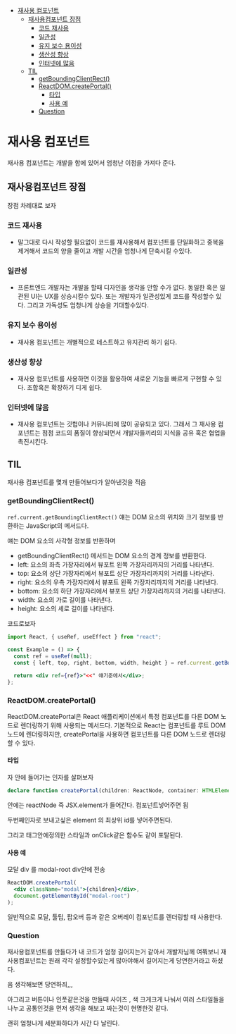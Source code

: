 - [재사용 컴포넌트](#재사용-컴포넌트)
  - [재사용컴포넌트 장점](#재사용컴포넌트-장점)
    - [코드 재사용](#코드-재사용)
    - [일관성](#일관성)
    - [유지 보수 용이성](#유지-보수-용이성)
    - [생산성 향상](#생산성-향상)
    - [인터넷에 많음](#인터넷에-많음)
  - [TIL](#til)
    - [getBoundingClientRect()](#getboundingclientrect)
    - [ReactDOM.createPortal()](#reactdomcreateportal)
      - [타입](#타입)
      - [사용 예](#사용-예)
    - [Question](#question)

# 재사용 컴포넌트

재사용 컴포넌트는 개발을 함에 있어서 엄청난 이점을 가져다 준다.

## 재사용컴포넌트 장점

장점 차례대로 보자

### 코드 재사용

- 말그대로 다시 작성할 필요없이 코드를 재사용해서 컴포넌트를 단일화하고 중복을 제거해서 코드의 양을 줄이고 개발 시간을 엄청나게 단축시킬 수있다.

### 일관성

- 프론트엔드 개발자는 개발을 할때 디자인을 생각을 안할 수가 없다. 동일한 혹은 일관된 UI는 UX를 상승시킬수 있다. 또는 개발자가 일관성있게 코드를 작성할수 있다. 그리고 가독성도 엄청나게 상승을 기대할수있다.

### 유지 보수 용이성

- 재사용 컴포넌트는 개별적으로 테스트하고 유지관리 하기 쉽다.

### 생산성 향상

- 재사용 컴포넌트를 사용하면 이것을 활용하여 새로운 기능을 빠르게 구현할 수 있다. 조합혹은 확장하기 디게 쉽다.

### 인터넷에 많음

- 재사용 컴포넌트는 깃헙이나 커뮤니티에 많이 공유되고 있다. 그래서 그 재사용 컴포넌트는 점점 코드의 품질이 향상되면서 개발자들끼리의 지식을 공유 혹은 협업을 촉진시킨다.

## TIL

재사용 컴포넌트를 몇개 만들어보다가 알아낸것을 적음

### getBoundingClientRect()

`ref.current.getBoundingClientRect()` 얘는 DOM 요소의 위치와 크기 정보를 반환하는 JavaScript의 메서드다.

얘는 DOM 요소의 사각형 정보를 반환하며

- getBoundingClientRect() 메서드는 DOM 요소의 경계 정보를 반환한다.
- left: 요소의 좌측 가장자리에서 뷰포트 왼쪽 가장자리까지의 거리를 나타낸다.
- top: 요소의 상단 가장자리에서 뷰포트 상단 가장자리까지의 거리를 나타낸다.
- right: 요소의 우측 가장자리에서 뷰포트 왼쪽 가장자리까지의 거리를 나타낸다.
- bottom: 요소의 하단 가장자리에서 뷰포트 상단 가장자리까지의 거리를 나타낸다.
- width: 요소의 가로 길이를 나타낸다.
- height: 요소의 세로 길이를 나타낸다.

코드로보자

```jsx
import React, { useRef, useEffect } from "react";

const Example = () => {
  const ref = useRef(null);
  const { left, top, right, bottom, width, height } = ref.current.getBoundingClientRect();

  return <div ref={ref}>"<<" 얘기준에서</div>;
};
```

### ReactDOM.createPortal()

ReactDOM.createPortal은 React 애플리케이션에서 특정 컴포넌트를 다른 DOM 노드로 렌더링하기 위해 사용되는 메서드다. 기본적으로 React는 컴포넌트를 루트 DOM 노드에 렌더링하지만, createPortal을 사용하면 컴포넌트를 다른 DOM 노드로 렌더링할 수 있다.

#### 타입

자 안에 들어가는 인자를 살펴보자

```ts
declare function createPortal(children: ReactNode, container: HTMLElement | null): ReactPortal;
```

안에는 reactNode 즉 JSX.element가 들어간다.
컴포넌트넣어주면 됨

두번째인자로 보내고싶은 element 의 최상위 id를 넣어주면된다.

그리고 태그안에정의한 스타일과 onClick같은 함수도 같이 포탈된다.

#### 사용 예

모달 div 를 modal-root div안에 전송

```jsx
ReactDOM.createPortal(
  <div className="modal">{children}</div>,
  document.getElementById("modal-root")
);
```

일반적으로 모달, 툴팁, 팝오버 등과 같은 오버레이 컴포넌트를 렌더링할 때 사용한다.

### Question

재사용컴포넌트를 만들다가 내 코드가 엄청 길어지는거 같아서 개발자님께 여쭤보니 재사용컴포넌트는 원래 각각 설정할수있는게 많아야해서 길어지는게 당연한거라고 하셨다.

음 생각해보면 당연하즤,,,

아그리고 버튼이나 인풋같은것을 만들때 사이즈 , 색 크게크게 나눠서 여러 스타일들을
나누고 공통인것을 먼저 생각을 해보고 짜는것이 현명한것 같다.

괜히 엄청나게 세분화하다가 시간 다 날린다.
